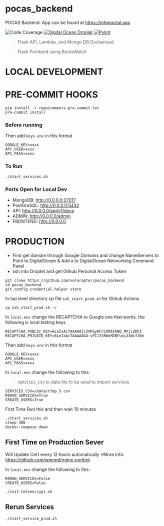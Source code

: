 # pocas_backend
POCAS Backend. App can be found at https://mhpportal.app

![Code Coverage](https://github.com/velaraptor/pocas_backend/workflows/Code%20Coverage/badge.svg)
[![Digital Ocean Droplet](https://github.com/velaraptor/pocas_backend/actions/workflows/main.yml/badge.svg)](https://github.com/velaraptor/pocas_backend/actions/workflows/main.yml)
[![Pylint](https://github.com/velaraptor/pocas_backend/actions/workflows/pylint.yml/badge.svg)](https://github.com/velaraptor/pocas_backend/actions/workflows/pylint.yml)
> Flask API, Lambda, and Mongo DB Dockerized

> Flask Frontend using BootsWatch

# LOCAL DEVELOPMENT
# PRE-COMMIT HOOKS
```commandline
pip install -r requirements-pre-commit.txt
pre-commit install
```

### Before running
Then add `keys.env` in this format
```dotenv
GOOGLE_KEY=xxxx
API_USER=xxxx
API_PASS=xxxx
```
### To Run
```
./start_services.sh
```
### Ports Open for Local Dev

 * MongoDB: http://0.0.0.0:27017
 * PostGreSQL: http://0.0.0.0:5432
 * API: http://0.0.0.0/api/v1/docs
 * ADMIN: http://0.0.0.0/admin
 * FRONTEND: http://0.0.0.0



# PRODUCTION
* First get domain through Google Domains and change NameServers to Point to DigitalOcean
& Add `A` to DigitalOcean Networking Command Panel
* ssh into Droplet and get Github Personal Access Token
```commandline
git clone https://github.com/velaraptor/pocas_backend
cd pocas_backend
git config credential.helper store
```
In top level directory cp file `ssh_start_prod.sh` for Github Actions

```commandline
cp ssh_start_prod.sh ~/
```

In `local.env` change the RECAPTCHA to Google one that works. the following is local testing keys
```dotenv
RECAPTCHA_PUBLIC_KEY=6LeIxAcTAAAAAJcZVRqyHh71UMIEGNQ_MXjiZKhI
RECAPTCHA_PRIVATE_KEY=6LeIxAcTAAAAAGG-vFI1TnRWxMZNFuojJ4WifJWe
```

Then add `keys.env` in this format
```dotenv
GOOGLE_KEY=xxxx
API_USER=xxxx
API_PASS=xxxx
```
In `local.env` change the following to this:
> `SERVICES_CSV` to data file to be used to import services
```dotenv
SERVICES_CSV=/data/tfap_5.csv
RERUN_SERVICES=True
CREATE_USERS=True
```

First Time Run this and then wait 10 minutes
```commandline
./start_services.sh
sleep 300
docker-compose down 
```
## First Time on Production Sever
Will Update Cert every 12 hours automatically
*More Info: https://github.com/wmnnd/nginx-certbot

In `local.env` change the following to this:
```dotenv
RERUN_SERVICES=False
CREATE_USERS=False
```
`./init-letsencrypt.sh`

## Rerun Services
`./start_service_prod.sh`
